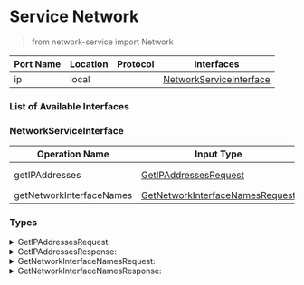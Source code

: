 # Service Network

> from network-service import Network

| Port Name | Location | Protocol | Interfaces |
| --- | --- | --- | --- |
| ip | local | | <a href='#NetworkServiceInterface'>NetworkServiceInterface</a> |

### List of Available Interfaces

### NetworkServiceInterface

| Operation Name | Input Type | Output Type | Faults | Description |
| --- | --- | --- | --- | --- |
| getIPAddresses | <a href="#GetIPAddressesRequest">GetIPAddressesRequest</a> | <a href='#GetIPAddressesResponse'>GetIPAddressesResponse</a> | <details><summary>InterfaceNotFound</summary>undefined)</details> |  |
| getNetworkInterfaceNames | <a href="#GetNetworkInterfaceNamesRequest">GetNetworkInterfaceNamesRequest</a> | <a href='#GetNetworkInterfaceNamesResponse'>GetNetworkInterfaceNamesResponse</a> | - |  |


### Types

<details>
<summary><span id="GetIPAddressesRequest">GetIPAddressesRequest: 
</span>
</summary>

##### Type Declaration
<pre>
void &#123;
&nbsp;&nbsp;interfaceName[1,1]: string // 
&#125;
</pre>
</details>
<details>
<summary><span id="GetIPAddressesResponse">GetIPAddressesResponse: 
</span>
</summary>

##### Type Declaration
<pre>
void &#123;
&nbsp;&nbsp;ip4[0,1]: string // 
&nbsp;&nbsp;ip6[0,1]: string // 
&#125;
</pre>
</details>
<details>
<summary><span id="GetNetworkInterfaceNamesRequest">GetNetworkInterfaceNamesRequest: 
</span>
</summary>

##### Type Declaration
<pre>
void
</pre>
</details>
<details>
<summary><span id="GetNetworkInterfaceNamesResponse">GetNetworkInterfaceNamesResponse: 
</span>
</summary>

##### Type Declaration
<pre>
void &#123;
&nbsp;&nbsp;interfaceName[0,1]: string &#123;
&nbsp;&nbsp;&nbsp;&nbsp;displayName[1,1]: string // 
&nbsp;&nbsp;&#125; // 
&#125;
</pre>
</details>

